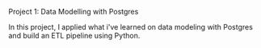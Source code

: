 Project 1: Data Modelling with Postgres

In this project, I applied what i've learned on data modeling with Postgres and build an ETL pipeline using Python. 